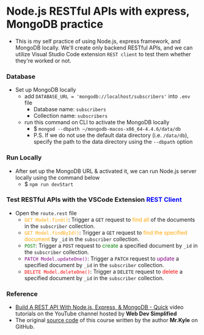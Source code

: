 # Node.js RESTful APIs with express, MongoDB practice
- This is my self practice of using Node.js, express framework, and MongoDB locally. We'll create only backend RESTful APIs, and we can utilize Visual Studio Code extension `REST client` to test them whether they're worked or not.

### Database
- Set up MongoDB locally
  + add `DATABASE_URL = 'mongodb://localhost/subscribers'` into `.env` file
    * Database name: `subscribers`
    * Collection name: `subscribers`
  + run this command on CLI to activate the MongoDB locally
    + $ `mongod --dbpath ~/mongodb-macos-x86_64-4.4.6/data/db`
    * P.S. If we do not use the default data directory (i.e. `/data/db`), specify the path to the data directory using the `--dbpath` option

### Run Locally
- After set up the MongoDB URL & activated it, we can run Node.js server locally using the command below
  + $ `npm run devStart`

### Test RESTful APIs with the VSCode Extension <font color=blue>REST Client</font>
- Open the `route.rest` file
  + <font color=orange>`GET Model.find()`</font>: Trigger a `GET` request to <font color=orange>find all</font> of the documents in the `subscriber` collection.
  + <font color=orange>`GET Model.findById()`</font>: Trigger a `GET` request to <font color=orange>find the specified document</font> by `_id` in the `subscriber` collection.
  + <font color=green>`POST`</font>: Trigger a `POST` request to <font color=green>create</font> a specified document by `_id` in the `subscriber` collection.
  + <font color=purple>`PATCH Model.updateOne()`</font>: Trigger a `PATCH` request to <font color=purple>update</font> a specified document by `_id` in the `subscriber` collection.
  + <font color=red>`DELETE Model.deleteOne()`</font>: Trigger a `DELETE` request to <font color=red>delete</font> a specified document by `_id` in the `subscriber` collection.

### Reference
- [Build A REST API With Node.js, Express, & MongoDB - Quick](https://www.youtube.com/watch?v=fgTGADljAeg&list=WL&index=9) video tutorials on the YouTube channel hosted by **Web Dev Simplified**
- The original [source code](https://github.com/WebDevSimplified/Your-First-Node-REST-API) of this course written by the author **Mr.Kyle** on GitHub.